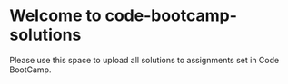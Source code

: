 # Welcome to code-bootcamp-solutions

Please use this space to upload all solutions to assignments set in Code BootCamp.


